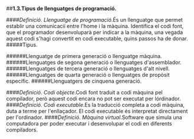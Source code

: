 ##**1.3.Tipus de llenguatges de programació.**

####*Definició*. *Llenguatge de programació*.És un llenguatge que permet establir una comunicacií entre l'home i la màquina. Identifica el codi font, que el programador desenvoluparà per indicar a la màquina, una vegada aquest codi s'hagi convertit en codi executable, quins passos ha de donar.
#####Tipus.

######Llenguatge de primera generació o llenguatge màquina.
######Llenguatges de segona generació o llenguatges d'assemblador.
######Llenguatges de tercera generació o llenguatges d'alt nivell.
######Llenguatges de quarta generació o llenguatges de propòsit específic.
######Llenguatgers de cinquena generació.

####*Definició*. *Codi objecte*.Codi font traduit a codi màquina pel compilador, però aquest codi encara no pot ser executat per lórdinador.
####*Definició*. *Codi executable*.Es la traducció completa a codi màquina, duta a terme per l'enllaçador. El codi executable és interpretat directament per l'ordinador.
####*Definició*. *Màquina virtual*.Software que simula una computadora per poder executar i desenvolupar el codi en diferents compiladors.
